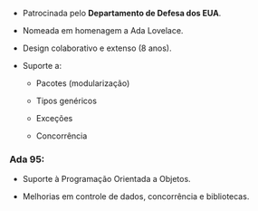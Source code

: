 
- Patrocinada pelo **Departamento de Defesa dos EUA**.
    
- Nomeada em homenagem a Ada Lovelace.
    
- Design colaborativo e extenso (8 anos).
    
- Suporte a:
    
    - Pacotes (modularização)
        
    - Tipos genéricos
        
    - Exceções
        
    - Concorrência
        

### Ada 95:

- Suporte à Programação Orientada a Objetos.
    
- Melhorias em controle de dados, concorrência e bibliotecas.